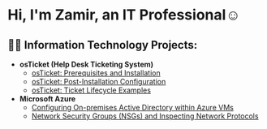 <h1>Hi, I'm Zamir, an IT Professional</a>☺</h1>

<h2>👨‍💻 Information Technology Projects:</h2>

- <b>osTicket (Help Desk Ticketing System)</b>
  - [osTicket: Prerequisites and Installation](https://github.com/Zrivera1/osticket-prereqs)
  - [osTicket: Post-Installation Configuration](https://github.com/Zrivera1/Post-install-config)
  - [osTicket: Ticket Lifecycle Examples](https://github.com/Zrivera1/ticket-lifecycle)
- <b>Microsoft Azure</b>
  - [Configuring On-premises Active Directory within Azure VMs](https://github.com/Zrivera1/configure-ad)
  - [Network Security Groups (NSGs) and Inspecting Network Protocols](https://github.com/Zrivera1/azure-network-protocols)
